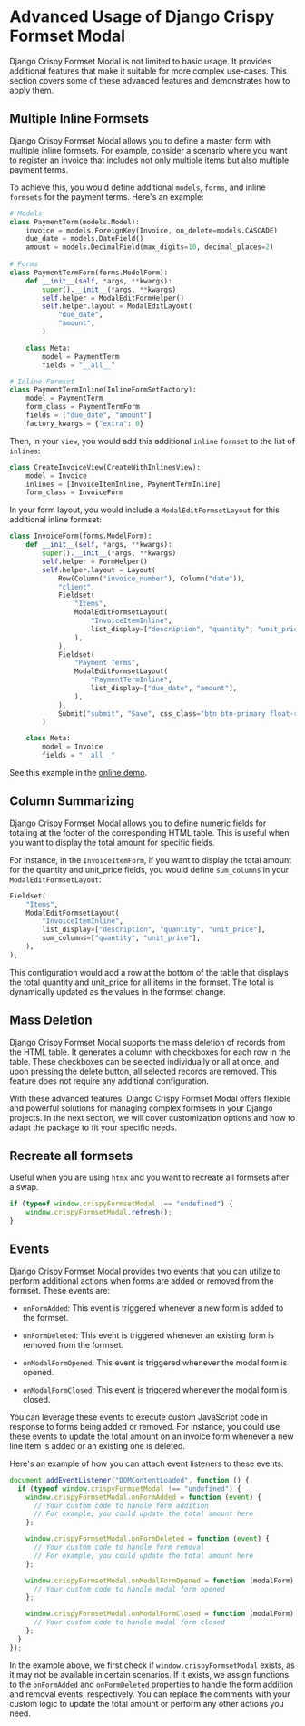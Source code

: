 # Advanced Usage of Django Crispy Formset Modal

Django Crispy Formset Modal is not limited to basic usage. It provides additional features that make it suitable for more complex use-cases. This section covers some of these advanced features and demonstrates how to apply them.

## Multiple Inline Formsets

Django Crispy Formset Modal allows you to define a master form with multiple inline formsets. For example, consider a scenario where you want to register an invoice that includes not only multiple items but also multiple payment terms.

To achieve this, you would define additional `models`, `forms`, and inline `formsets` for the payment terms. Here's an example:


```python
# Models
class PaymentTerm(models.Model):
    invoice = models.ForeignKey(Invoice, on_delete=models.CASCADE)
    due_date = models.DateField()
    amount = models.DecimalField(max_digits=10, decimal_places=2)
    
# Forms
class PaymentTermForm(forms.ModelForm):
    def __init__(self, *args, **kwargs):
        super().__init__(*args, **kwargs)
        self.helper = ModalEditFormHelper()
        self.helper.layout = ModalEditLayout(
            "due_date",
            "amount",
        )

    class Meta:
        model = PaymentTerm
        fields = "__all__"

# Inline Formset
class PaymentTermInline(InlineFormSetFactory):
    model = PaymentTerm
    form_class = PaymentTermForm
    fields = ["due_date", "amount"]
    factory_kwargs = {"extra": 0}
```

Then, in your `view`, you would add this additional `inline` `formset` to the list of `inlines`:


```python
class CreateInvoiceView(CreateWithInlinesView):
    model = Invoice
    inlines = [InvoiceItemInline, PaymentTermInline]
    form_class = InvoiceForm
```

In your form layout, you would include a `ModalEditFormsetLayout` for this additional inline formset:

```python
class InvoiceForm(forms.ModelForm):
    def __init__(self, *args, **kwargs):
        super().__init__(*args, **kwargs)
        self.helper = FormHelper()
        self.helper.layout = Layout(
            Row(Column("invoice_number"), Column("date")),
            "client",
            Fieldset(
                "Items",
                ModalEditFormsetLayout(
                    "InvoiceItemInline",
                    list_display=["description", "quantity", "unit_price"],
                ),
            ),
            Fieldset(
                "Payment Terms",
                ModalEditFormsetLayout(
                    "PaymentTermInline",
                    list_display=["due_date", "amount"],
                ),
            ),
            Submit("submit", "Save", css_class="btn btn-primary float-right"),
        )

    class Meta:
        model = Invoice
        fields = "__all__"
```

See this example in the [online demo](https://django-crispy-formset-modal.fly.dev/bootstrap4/invoice-with-payment-terms-example/).

## Column Summarizing

Django Crispy Formset Modal allows you to define numeric fields for totaling at the footer of the corresponding HTML table. This is useful when you want to display the total amount for specific fields.

For instance, in the `InvoiceItemForm`, if you want to display the total amount for the quantity and unit_price fields, you would define `sum_columns` in your `ModalEditFormsetLayout`:

```python
Fieldset(
    "Items",
    ModalEditFormsetLayout(
        "InvoiceItemInline",
        list_display=["description", "quantity", "unit_price"],
        sum_columns=["quantity", "unit_price"],
    ),
),
```

This configuration would add a row at the bottom of the table that displays the total quantity and unit_price for all items in the formset. The total is dynamically updated as the values in the formset change.


## Mass Deletion

Django Crispy Formset Modal supports the mass deletion of records from the HTML table. It generates a column with checkboxes for each row in the table. These checkboxes can be selected individually or all at once, and upon pressing the delete button, all selected records are removed. This feature does not require any additional configuration.


With these advanced features, Django Crispy Formset Modal offers flexible and powerful solutions for managing complex formsets in your Django projects. In the next section, we will cover customization options and how to adapt the package to fit your specific needs.

## Recreate all formsets

Useful when you are using `htmx` and you want to recreate all formsets after a swap.

```javascript
if (typeof window.crispyFormsetModal !== "undefined") {
    window.crispyFormsetModal.refresh();
}
```

## Events

Django Crispy Formset Modal provides two events that you can utilize to perform additional actions when forms are added or removed from the formset. These events are:

- `onFormAdded`: This event is triggered whenever a new form is added to the formset.

- `onFormDeleted`: This event is triggered whenever an existing form is removed from the formset.

- `onModalFormOpened`: This event is triggered whenever the modal form is opened.

- `onModalFormClosed`: This event is triggered whenever the modal form is closed.

You can leverage these events to execute custom JavaScript code in response to forms being added or removed. For instance, you could use these events to update the total amount on an invoice form whenever a new line item is added or an existing one is deleted.

Here's an example of how you can attach event listeners to these events:

```javascript
document.addEventListener("DOMContentLoaded", function () {
  if (typeof window.crispyFormsetModal !== "undefined") {
    window.crispyFormsetModal.onFormAdded = function (event) {
      // Your custom code to handle form addition
      // For example, you could update the total amount here
    };

    window.crispyFormsetModal.onFormDeleted = function (event) {
      // Your custom code to handle form removal
      // For example, you could update the total amount here
    };

    window.crispyFormsetModal.onModalFormOpened = function (modalForm) {
      // Your custom code to handle modal form opened
    };

    window.crispyFormsetModal.onModalFormClosed = function (modalForm) {
      // Your custom code to handle modal form closed
    };
  }
});
```

In the example above, we first check if `window.crispyFormsetModal` exists, as it may not be available in certain scenarios. If it exists, we assign functions to the `onFormAdded` and `onFormDeleted` properties to handle the form addition and removal events, respectively. You can replace the comments with your custom logic to update the total amount or perform any other actions you need.

